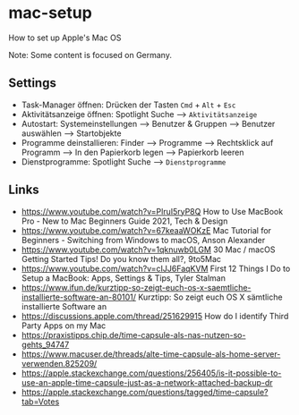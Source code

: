 # mac-setup
How to set up Apple's Mac OS

Note: Some content is focused on Germany.

## Settings
- Task-Manager öffnen: Drücken der Tasten `Cmd` + `Alt` + `Esc`
- Aktivitätsanzeige öffnen: Spotlight Suche --> `Aktivitätsanzeige`
- Autostart: Systemeinstellungen --> Benutzer & Gruppen --> Benutzer auswählen --> Startobjekte
- Programme deinstallieren: Finder --> Programme --> Rechtsklick auf Programm --> In den Papierkorb legen --> Papierkorb leeren
- Dienstprogramme: Spotlight Suche --> `Dienstprogramme`

## Links
- https://www.youtube.com/watch?v=PlruI5ryP8Q How to Use MacBook Pro - New to Mac Beginners Guide 2021, Tech & Design
- https://www.youtube.com/watch?v=67keaaWOKzE Mac Tutorial for Beginners - Switching from Windows to macOS, Anson Alexander
- https://www.youtube.com/watch?v=1qknuwb0LGM 30 Mac / macOS Getting Started Tips! Do you know them all?, 9to5Mac
- https://www.youtube.com/watch?v=cIJJ6FaqKVM First 12 Things I Do to Setup a MacBook: Apps, Settings & Tips, Tyler Stalman
- https://www.ifun.de/kurztipp-so-zeigt-euch-os-x-saemtliche-installierte-software-an-80101/ Kurztipp: So zeigt euch OS X sämtliche installierte Software an
- https://discussions.apple.com/thread/251629915 How do I identify Third Party Apps on my Mac
- https://praxistipps.chip.de/time-capsule-als-nas-nutzen-so-gehts_94747
- https://www.macuser.de/threads/alte-time-capsule-als-home-server-verwenden.825209/
- https://apple.stackexchange.com/questions/256405/is-it-possible-to-use-an-apple-time-capsule-just-as-a-network-attached-backup-dr
- https://apple.stackexchange.com/questions/tagged/time-capsule?tab=Votes
